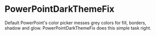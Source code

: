 # PowerPointDarkThemeFix
Default PowerPoint's color picker messes grey colors for fill, borders, shadow and glow. PowerPointDarkThemeFix does this simple task right.
